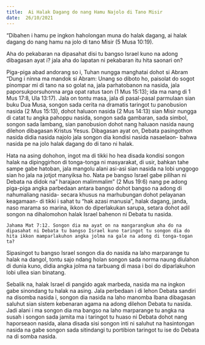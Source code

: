```yaml
---
title:  Ai Halak Dagang do nang Hamu Najolo di Tano Misir
date:  26/10/2021
---
```


“Dibahen i hamu pe ingkon haholongan muna do halak dagang, ai halak dagang do nang hamu na jolo di tano Misir (5 Musa 10:19).

Aha do pekabaran na dipasahat disi tu bangso Israel kuno na adong dibagasan ayat i?  jala aha do lapatan ni pekabaran itu hita saonari on?

Piga-piga abad andorang so i, Tuhan nungga manghatai dohot si Abram “Dung i ninna ma mandok si Abram: Unang so diboto ho, paisolat do sogot pinompar mi di tano na so golat na, jala parhatobanon na nasida, jala paporsukporsuhonna arga opat ratus taon (1 Mus 15:13); ida ma nang di 1 Mus 17:8, Ula 13:17). Jala on tontu masa, jala di pasal-pasal parmulaan sian buku Dua Musa, songon sada cerita na dramatis taringot tu panobusion nasida (2 Mus 15:13), dohot haluaon nasida (2 Mus 14:13) sian Misir nungga di catat tu angka pahoppu nasida, songon sada gambaran, sada simbol, songon sada lambang, sian panobusion dohot nang haluaon nasida naung dilehon dibagasan Kristus Yesus. Dibagasan ayat on, Debata pasingothon nasida didia nasida najolo jala songon dia kondisi nasida nasaelaon- bahwa nasida pe na jolo halak dagang do di tano ni halak.

Hata na asing dohohon, ingot ma di tikki ho hea disada kondisi songon halak na dipinggirhon di tonga-tonga ni masyarakat, di usir, bahkan tahe sampe gabe hatoban, jala mangolu alani asi-asi sian nasida na lobi unggogo sian ho jala na jotjot manyiksa ho. Nata pe bangso Israel gabe pilihan ni Debata na didok na” harajaon malimmalim” (2 Mus 19:6) nang pe adong piga-piga angka parbedaan antara bangso dohot bangso na adong di nahumaliang nasida- secara khusus na marhubungan dohot pelayanan keagamaan- di tikki i sahat tu “hak azasi manusia”, halak dagang, janda, naso marama so marina, ikkon do diperlakukan sarupa, setara dohot adil songon na dihalomohon halak Israel bahenon ni Debata tu nasida.

`Jahama Mat 7:12. Songon dia ma ayat on na mangarangkum aha do na dipasahat ni Debata tu bangso Israel kuno taringot tu songon dia do hita ikkon mamparlakuhon angka jolma na gale na adong di tonga-togan ta?`

Sipasingot tu bangso Israel songon dia do nasida na laho marparange tu halak na dangol, tontu sajo ndang holan songon sada norma naung diulahon di dunia kuno, didia angka jolma na tarbuang di masa i boi do diparlakuhon lobi ullea sian binatang.

Sebalik na, halak Israel di pangido agak marbeda, nasida ma na ingkon gabe sinondang tu halak na asing. Jala perbedaan i di lehon Debata sandiri na disomba nasida i, songon dia nasida na laho manomba Ibana dibagasan saluhut sian sistem kebenaran agama na adong dilehon Debata tu nasida. Jadi alani i ma songon dia ma bangso na laho marparange tu angka na susah i songon sada jamita ma i taringot tu huaso ni Debata dohot nang haporseaon nasida, alana disada sisi songon inti ni saluhut na hasintongan nasida na gabe songon sada sitindangi tu portibion taringot tu ise do Debata na di somba nasida.
